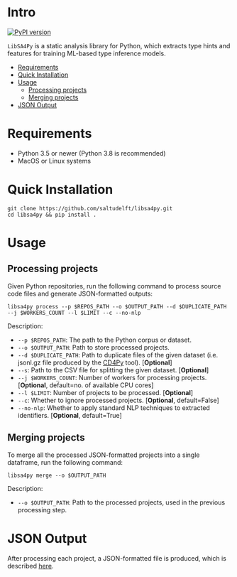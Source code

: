 # Intro
[![PyPI version](https://badge.fury.io/py/libsa4py.svg)](https://badge.fury.io/py/libsa4py)

`LibSA4Py` is a static analysis library for Python, which extracts type hints and features for training ML-based type inference models.

- [Requirements](#requirements)
- [Quick Installation](#quick-installation)
- [Usage](#usage)
  - [Processing projects](#processing-projects)
  - [Merging projects](#merging-projects)
- [JSON Output](#json-output)

# Requirements

- Python 3.5 or newer (Python 3.8 is recommended)
- MacOS or Linux systems

# Quick Installation

```
git clone https://github.com/saltudelft/libsa4py.git
cd libsa4py && pip install .
```

# Usage
## Processing projects
Given Python repositories, run the following command to process source code files and generate JSON-formatted outputs:
```
libsa4py process --p $REPOS_PATH --o $OUTPUT_PATH --d $DUPLICATE_PATH --j $WORKERS_COUNT --l $LIMIT --c --no-nlp
```

Description:
- `--p $REPOS_PATH`: The path to the Python corpus or dataset.
- `--o $OUTPUT_PATH`: Path to store processed projects.
- `--d $DUPLICATE_PATH`: Path to duplicate files of the given dataset (i.e. jsonl.gz file produced by the [CD4Py](https://github.com/saltudelft/CD4Py) tool). [**Optional**]
- `--s`: Path to the CSV file for splitting the given dataset. [**Optional**]
- `--j $WORKERS_COUNT`: Number of workers for processing projects. [**Optional**, default=no. of available CPU cores]
- `--l $LIMIT`: Number of projects to be processed. [**Optional**]
- `--c`: Whether to ignore processed projects. [**Optional**, default=False]
- `--no-nlp`: Whether to apply standard NLP techniques to extracted identifiers. [**Optional**, default=True]

## Merging projects
To merge all the processed JSON-formatted projects into a single dataframe, run the following command:
```
libsa4py merge --o $OUTPUT_PATH
```

Description:
- `--o $OUTPUT_PATH`: Path to the processed projects, used in the previous processing step.

# JSON Output
After processing each project, a JSON-formatted file is produced, which is described [here](https://github.com/saltudelft/light-sa-type-inf/blob/master/JSONOutput.md).